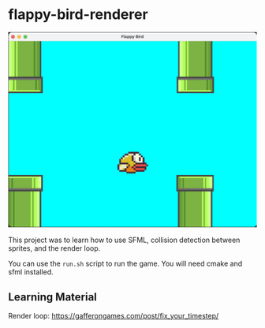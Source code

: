 # flappy-bird-renderer

![Game Screen](./assets/game_screen.png)

This project was to learn how to use SFML, collision detection between sprites, and the render loop.

You can use the `run.sh` script to run the game. You will need cmake and sfml installed.

## Learning Material

Render loop: https://gafferongames.com/post/fix_your_timestep/
